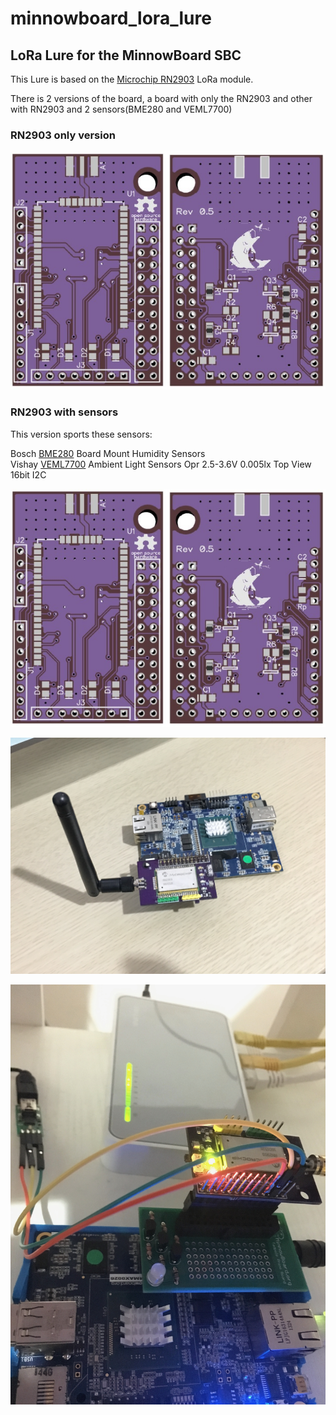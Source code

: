 # minnowboard_lora_lure
##  LoRa Lure for the MinnowBoard SBC
This Lure is based on the [Microchip RN2903](https://www.mouser.mx/datasheet/2/268/50002390E-1366827.pdf) LoRa module. 

There is 2 versions of the board, a board with only the RN2903 and other with RN2903 and 2 sensors(BME280 and VEML7700)

### RN2903 only version 
![RN2903 only](/minnow_prototype.jpg)

### RN2903 with sensors
This version sports these sensors:

Bosch [BME280](https://www.mouser.mx/datasheet/2/783/BST-BME280-DS002-1509607.pdf) Board Mount Humidity Sensors  
Vishay [VEML7700](https://www.mouser.mx/datasheet/2/427/veml7700-1767629.pdf) Ambient Light Sensors Opr 2.5-3.6V 0.005lx Top View 16bit I2C

![RN2903 only](/minnow_prototype.jpg)

![RN2903 only](/IMG_9297.jpeg)

![RN2903 only](/IMG_9111.jpeg)